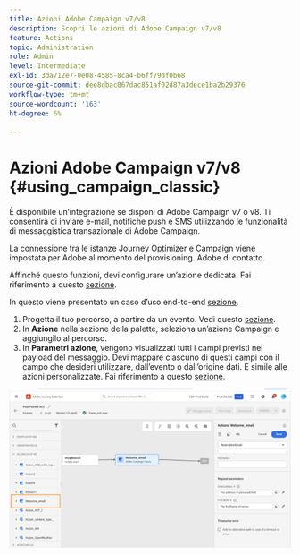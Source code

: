 ```yaml
---
title: Azioni Adobe Campaign v7/v8
description: Scopri le azioni di Adobe Campaign v7/v8
feature: Actions
topic: Administration
role: Admin
level: Intermediate
exl-id: 3da712e7-0e08-4585-8ca4-b6ff79df0b68
source-git-commit: dee8dbac067dac851af02d87a3dece1ba2b29376
workflow-type: tm+mt
source-wordcount: '163'
ht-degree: 6%

---
```


# Azioni Adobe Campaign v7/v8 {#using_campaign_classic}

È disponibile un’integrazione se disponi di Adobe Campaign v7 o v8. Ti consentirà di inviare e-mail, notifiche push e SMS utilizzando le funzionalità di messaggistica transazionale di Adobe Campaign.

La connessione tra le istanze Journey Optimizer e Campaign viene impostata per Adobe al momento del provisioning. Adobe di contatto.

Affinché questo funzioni, devi configurare un’azione dedicata. Fai riferimento a questo [sezione](../action/acc-action.md).

In questo viene presentato un caso d’uso end-to-end [sezione](../building-journeys/campaign-classic-use-case.md).

1. Progetta il tuo percorso, a partire da un evento. Vedi questo [sezione](../building-journeys/journey.md).
1. In **Azione** nella sezione della palette, seleziona un’azione Campaign e aggiungilo al percorso.
1. In **Parametri azione**, vengono visualizzati tutti i campi previsti nel payload del messaggio. Devi mappare ciascuno di questi campi con il campo che desideri utilizzare, dall’evento o dall’origine dati. È simile alle azioni personalizzate. Fai riferimento a questo [sezione](../building-journeys/using-custom-actions.md).

![](assets/accintegration2.png)
